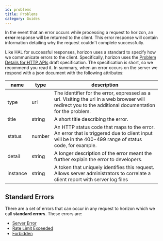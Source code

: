 ```yaml
---
id: problems
title: Problems
category: Guides
---
```


In the event that an error occurs while processing a request to horizon, an
**error** response will be returned to the client.  This error response will
contain information detailing why the request couldn't complete successfully.

Like HAL for successful responses, horizon uses a standard to specify how we
communicate errors to the client.  Specifically, horizon uses the [Problem
Details for HTTP APIs](https://tools.ietf.org/html/draft-ietf-appsawg-http-problem-00) draft specification.  The specification is short, so we recommend
you read it.  In summary, when an error occurs on the server we respond with a
json document with the following attributes:

|   name   |  type  |                                                                        description                                                                        |
| -------- | ------ | --------------------------------------------------------------------------------------------------------------------------------------------------------- |
| type     | url    | The identifier for the error, expressed as a url.  Visiting the url in a web browser will redirect you to the additional documentation for the problem. |
| title    | string | A short title describing the error.                                                                                                                     |
| status   | number | An HTTP status code that maps to the error.  An error that is triggered due to client input will be in the 400-499 range of status code, for example.  |
| detail   | string | A longer description of the error meant the further explain the error to developers.                                                                   |
| instance | string | A token that uniquely identifies this request.  Allows server administrators to correlate a client report with server log files                           |


## Standard Errors

There are a set of errors that can occur in any request to horizon which we
call **standard errors**.  These errors are:

- [Server Error](../reference/problems/server_error.md)
- [Rate Limit Exceeded](../reference/problems/rate_limit_exceeded.md)
- [Forbidden](../reference/problems/forbidden.md)
